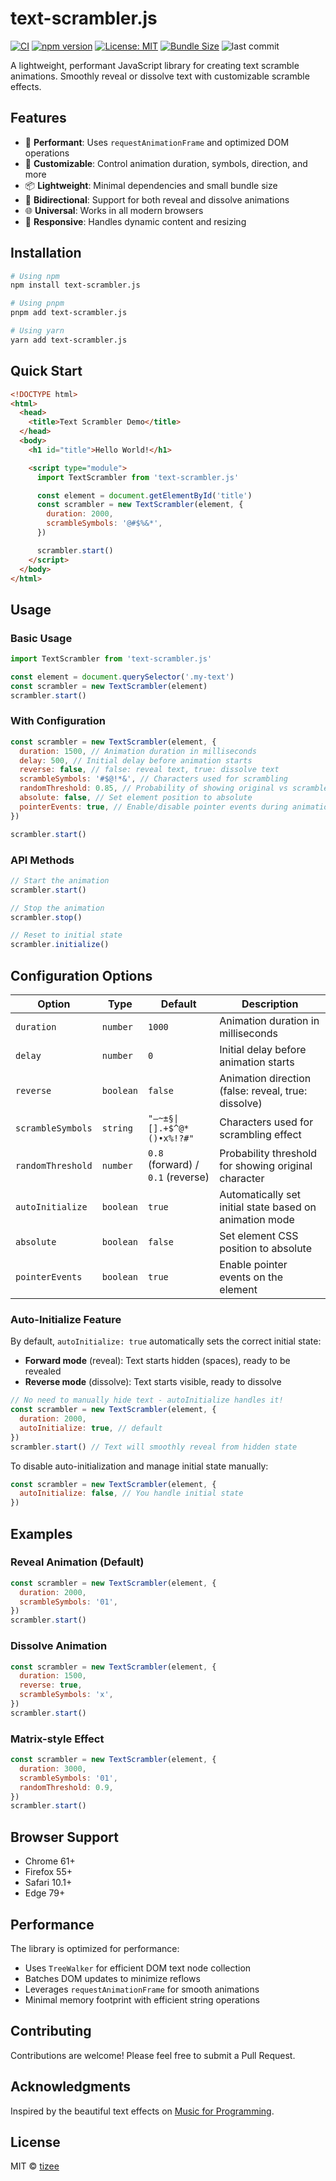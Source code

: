 # text-scrambler.js

[![CI](https://github.com/tizee/text-scrambler.js/actions/workflows/ci.yml/badge.svg)](https://github.com/tizee/text-scrambler.js/actions/workflows/ci.yml)
[![npm version](https://badge.fury.io/js/text-scrambler.js.svg)](https://www.npmjs.com/package/text-scrambler.js)
[![License: MIT](https://img.shields.io/badge/License-MIT-yellow.svg)](https://opensource.org/licenses/MIT)
[![Bundle Size](https://img.shields.io/bundlephobia/minzip/text-scrambler.js.svg)](https://bundlephobia.com/package/text-scrambler.js)
![last commit](https://img.shields.io/github/last-commit/tizee/text-scrambler.js/main)

A lightweight, performant JavaScript library for creating text scramble animations. Smoothly reveal or dissolve text with customizable scramble effects.

## Features

- 🚀 **Performant**: Uses `requestAnimationFrame` and optimized DOM operations
- 🎨 **Customizable**: Control animation duration, symbols, direction, and more
- 📦 **Lightweight**: Minimal dependencies and small bundle size
- 🔄 **Bidirectional**: Support for both reveal and dissolve animations
- 🌐 **Universal**: Works in all modern browsers
- 📱 **Responsive**: Handles dynamic content and resizing

## Installation

```bash
# Using npm
npm install text-scrambler.js

# Using pnpm
pnpm add text-scrambler.js

# Using yarn
yarn add text-scrambler.js
```

## Quick Start

```html
<!DOCTYPE html>
<html>
  <head>
    <title>Text Scrambler Demo</title>
  </head>
  <body>
    <h1 id="title">Hello World!</h1>

    <script type="module">
      import TextScrambler from 'text-scrambler.js'

      const element = document.getElementById('title')
      const scrambler = new TextScrambler(element, {
        duration: 2000,
        scrambleSymbols: '@#$%&*',
      })

      scrambler.start()
    </script>
  </body>
</html>
```

## Usage

### Basic Usage

```javascript
import TextScrambler from 'text-scrambler.js'

const element = document.querySelector('.my-text')
const scrambler = new TextScrambler(element)
scrambler.start()
```

### With Configuration

```javascript
const scrambler = new TextScrambler(element, {
  duration: 1500, // Animation duration in milliseconds
  delay: 500, // Initial delay before animation starts
  reverse: false, // false: reveal text, true: dissolve text
  scrambleSymbols: '#$@!*&', // Characters used for scrambling
  randomThreshold: 0.85, // Probability of showing original vs scramble chars
  absolute: false, // Set element position to absolute
  pointerEvents: true, // Enable/disable pointer events during animation
})

scrambler.start()
```

### API Methods

```javascript
// Start the animation
scrambler.start()

// Stop the animation
scrambler.stop()

// Reset to initial state
scrambler.initialize()
```

## Configuration Options

| Option            | Type      | Default                           | Description                                             |
| ----------------- | --------- | --------------------------------- | ------------------------------------------------------- |
| `duration`        | `number`  | `1000`                            | Animation duration in milliseconds                      |
| `delay`           | `number`  | `0`                               | Initial delay before animation starts                   |
| `reverse`         | `boolean` | `false`                           | Animation direction (false: reveal, true: dissolve)     |
| `scrambleSymbols` | `string`  | `"—~±§\|[].+$^@*()•x%!?#"`        | Characters used for scrambling effect                   |
| `randomThreshold` | `number`  | `0.8` (forward) / `0.1` (reverse) | Probability threshold for showing original character    |
| `autoInitialize`  | `boolean` | `true`                            | Automatically set initial state based on animation mode |
| `absolute`        | `boolean` | `false`                           | Set element CSS position to absolute                    |
| `pointerEvents`   | `boolean` | `true`                            | Enable pointer events on the element                    |

### Auto-Initialize Feature

By default, `autoInitialize: true` automatically sets the correct initial state:

- **Forward mode** (reveal): Text starts hidden (spaces), ready to be revealed
- **Reverse mode** (dissolve): Text starts visible, ready to dissolve

```javascript
// No need to manually hide text - autoInitialize handles it!
const scrambler = new TextScrambler(element, {
  duration: 2000,
  autoInitialize: true, // default
})
scrambler.start() // Text will smoothly reveal from hidden state
```

To disable auto-initialization and manage initial state manually:

```javascript
const scrambler = new TextScrambler(element, {
  autoInitialize: false, // You handle initial state
})
```

## Examples

### Reveal Animation (Default)

```javascript
const scrambler = new TextScrambler(element, {
  duration: 2000,
  scrambleSymbols: '01',
})
scrambler.start()
```

### Dissolve Animation

```javascript
const scrambler = new TextScrambler(element, {
  duration: 1500,
  reverse: true,
  scrambleSymbols: 'x',
})
scrambler.start()
```

### Matrix-style Effect

```javascript
const scrambler = new TextScrambler(element, {
  duration: 3000,
  scrambleSymbols: '01',
  randomThreshold: 0.9,
})
scrambler.start()
```

## Browser Support

- Chrome 61+
- Firefox 55+
- Safari 10.1+
- Edge 79+

## Performance

The library is optimized for performance:

- Uses `TreeWalker` for efficient DOM text node collection
- Batches DOM updates to minimize reflows
- Leverages `requestAnimationFrame` for smooth animations
- Minimal memory footprint with efficient string operations

## Contributing

Contributions are welcome! Please feel free to submit a Pull Request.

## Acknowledgments

Inspired by the beautiful text effects on [Music for Programming](https://musicforprogramming.net/).

## License

MIT © [tizee](https://github.com/tizee)
